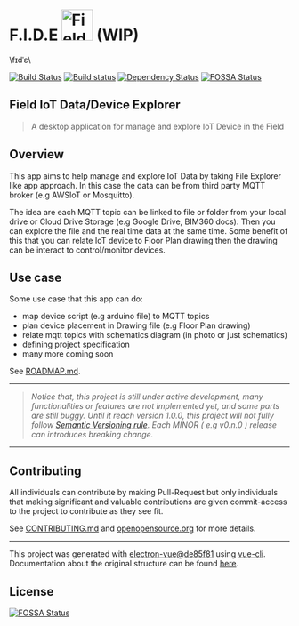 <h1>
    <span>F.I.D.E</span> 
    <span><img src="build/icons/256x256.png" alt="Field IoT Data/Device Explorer" height="56px"></span>
    <span>(WIP)</span>
</h1>
\fɪdˈɛ\

[![Build Status](https://travis-ci.org/DrSensor/F.I.D.E.svg?branch=master)](https://travis-ci.org/DrSensor/F.I.D.E)
[![Build status](https://ci.appveyor.com/api/projects/status/mjefjrnm444kt1rr?svg=true)](https://ci.appveyor.com/project/DrSensor/f-i-d-e)
[![Dependency Status](https://dependencyci.com/github/DrSensor/F.I.D.E/badge)](https://dependencyci.com/github/DrSensor/F.I.D.E)
[![FOSSA Status](https://app.fossa.io/api/projects/git%2Bgithub.com%2FDrSensor%2FF.I.D.E.svg?type=shield)](https://app.fossa.io/projects/git%2Bgithub.com%2FDrSensor%2FF.I.D.E?ref=badge_shield)

## Field IoT Data/Device Explorer

<!-- Insert LOGO HERE -->

> A desktop application for manage and explore IoT Device in the Field


## Overview
This app aims to help manage and explore IoT Data by taking File Explorer like app approach. In this case the data can be from third party MQTT broker (e.g AWSIoT or Mosquitto).

<!-- Insert GIF Image for application Demo HERE-->

The idea are each MQTT topic can be linked to file or folder from your local drive or Cloud Drive Storage (e.g Google Drive, BIM360 docs). Then you can explore the file and the real time data at the same time. Some benefit of this that you can relate IoT device to Floor Plan drawing then the drawing can be interact to control/monitor devices.

## Use case
Some use case that this app can do:
- map device script (e.g arduino file) to MQTT topics
- plan device placement in Drawing file (e.g Floor Plan drawing)
- relate mqtt topics with schematics diagram (in photo or just schematics)
- defining project specification
- many more coming soon

See [ROADMAP.md](./ROADMAP.md).


---
> *Notice that, this project is still under active development, many functionalities or features are not implemented yet, and some parts are still buggy. Until it reach version 1.0.0, this project will not fully follow [Semantic Versioning rule](http://semver.org). Each MINOR ( e.g v0.n.0 ) release can introduces breaking change.*

---
## Contributing
All individuals can contribute by making Pull-Request but only individuals that making significant and valuable contributions are given commit-access to the project to contribute as they see fit.

See [CONTRIBUTING.md](./CONTRIBUTING.md) and [openopensource.org](http://openopensource.org/) for more details.



---
This project was generated with [electron-vue](https://github.com/SimulatedGREG/electron-vue)@[de85f81](https://github.com/SimulatedGREG/electron-vue/tree/de85f81890c01500113738bfe57bef136f9fbf52) using [vue-cli](https://github.com/vuejs/vue-cli). Documentation about the original structure can be found [here](https://simulatedgreg.gitbooks.io/electron-vue/content/index.html).


## License
[![FOSSA Status](https://app.fossa.io/api/projects/git%2Bgithub.com%2FDrSensor%2FF.I.D.E.svg?type=large)](https://app.fossa.io/projects/git%2Bgithub.com%2FDrSensor%2FF.I.D.E?ref=badge_large)